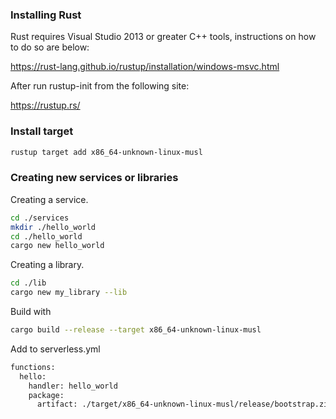 ### Installing Rust

Rust requires Visual Studio 2013 or greater C++ tools, instructions on how to do so are below:

https://rust-lang.github.io/rustup/installation/windows-msvc.html

After run rustup-init from the following site:

https://rustup.rs/

### Install target

```bash
rustup target add x86_64-unknown-linux-musl
```

### Creating new services or libraries

Creating a service.

```bash
cd ./services
mkdir ./hello_world
cd ./hello_world
cargo new hello_world
```

Creating a library.

```bash
cd ./lib
cargo new my_library --lib
```

Build with

```bash
cargo build --release --target x86_64-unknown-linux-musl
```

Add to serverless.yml

```bash
functions:
  hello:
    handler: hello_world
    package:
      artifact: ./target/x86_64-unknown-linux-musl/release/bootstrap.zip
```
